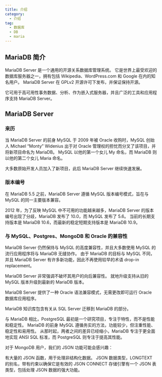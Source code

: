 ```yaml
---
title: 介绍
category:
  - 介绍
tag:
  - 数据库 
  - DB 
  - maria
---
```


## MariaDB 简介
MariaDB Server 是一个通用的开源关系数据库管理系统。 它是世界上最受欢迎的数据库服务器之一，拥有包括 Wikipedia、WordPress.com 和 Google 在内的知名用户。 MariaDB Server 在 GPLv2 开源许可下发布，并保证保持开源。

它可用于高可用性事务数据、分析、作为嵌入式服务器，并且广泛的工具和应用程序支持 MariaDB Server。

## MariaDB Server
### 来历
当 MariaDB Server 的前身 MySQL 于 2009 年被 Oracle 收购时，MySQL 创始人 Michael “Monty” Widenius 出于对 Oracle 管理权的担忧而分叉了该项目，并将新项目命名为 MariaDB。 MySQL 以他的第一个女儿 My 命名，而 MariaDB 则以他的第二个女儿 Maria 命名。

大多数原始开发人员加入了新项目，此后 MariaDB Server 继续快速发展。

### 版本编号
在 MariaDB 5.5 之前，MariaDB Server 遵循 MySQL 版本编号模式，旨在与 MySQL 的同一主要版本兼容。

2012 年，为了反映 MySQL 中不可用的功能越来越多，MariaDB Server 的版本编号出现了分歧，MariaDB 发布了 10.0，而 MySQL 发布了 5.6。 当前的长期支持版本是 MariaDB 10.6，而最新的稳定短期支持版本是 MariaDB 10.9。

### 与 MySQL、Postgres、MongoDB 和 Oracle 的兼容性
MariaDB Server 仍然保持与 MySQL 的高度兼容性，并且大多数使用 MySQL 的流行应用程序将与 MariaDB 无缝协作。 由于 MariaDB 的目标与 MySQL 不同，并且 MariaDB Server 有许多新功能，因此不再使用较早的术语 drop-in replacement。

MariaDB Server 非常强调不破坏其用户的向后兼容性。 就地升级支持从旧的 MySQL 版本升级到最新的 MariaDB 版本。

MariaDB Server 提供了一种 Oracle 语法兼容模式，无需更改即可运行 Oracle 数据库应用程序。

MariaDB 知识库包含有关从 SQL Server 迁移到 MariaDB 的部分。

与 MariaDB 相比，PostgreSQL 最初是一个研究项目，专注于特性，而不是性能和稳定性。 MariaDB 的前身 MySQL 遵循务实的方法，功能较少，但注重性能、稳定性和易用性。 从那时起，两者之间的差异已经缩小，MariaDB 专注于更全面地实现 ANSI SQL 标准，而 PostgreSQL 则专注于提高其性能。

对于 MongoDB 用户，我们的 JSON 功能可能会感兴趣：

有大量的 JSON 函数，用于处理非结构化数据。
JSON 数据类型，LONGTEXT 的别名，带有约束以确保它是有效的 JSON
CONNECT 存储引擎有一个 JSON 表类型，包括处理 JSON 数据的强大功能。
